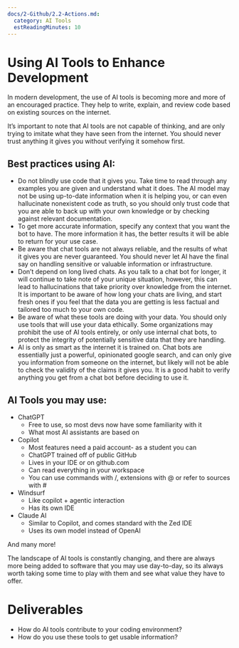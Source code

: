 ```yaml
---
docs/2-Github/2.2-Actions.md:
  category: AI Tools
  estReadingMinutes: 10
---
```

# Using AI Tools to Enhance Development

In modern development, the use of AI tools is becoming more and more of an encouraged practice.  They help to write, explain, and review code based on existing sources on the internet.

It’s important to note that AI tools are not capable of thinking, and are only trying to imitate what they have seen from the internet.  You should never trust anything it gives you without verifying it somehow first.

## Best practices using AI:

- Do not blindly use code that it gives you.  Take time to read through any examples you are given and understand what it does.  The AI model may not be using up-to-date information when it is helping you, or can even hallucinate nonexistent code as truth, so you should only trust code that you are able to back up with your own knowledge or by checking against relevant documentation.
- To get more accurate information, specify any context that you want the bot to have.  The more information it has, the better results it will be able to return for your use case.
- Be aware that chat tools are not always reliable, and the results of what it gives you are never guaranteed.  You should never let AI have the final say on handling sensitive or valuable information or infrastructure.
- Don’t depend on long lived chats.  As you talk to a chat bot for longer, it will continue to take note of your unique situation, however, this can lead to hallucinations that take priority over knowledge from the internet.  It is important to be aware of how long your chats are living, and start fresh ones if you feel that the data you are getting is less factual and tailored too much to your own code.
- Be aware of what these tools are doing with your data.  You should only use tools that will use your data ethically.  Some organizations may prohibit the use of AI tools entirely, or only use internal chat bots, to protect the integrity of potentially sensitive data that they are handling.
- AI is only as smart as the internet it is trained on.  Chat bots are essentially just a powerful, opinionated google search, and can only give you information from someone on the internet, but likely will not be able to check the validity of the claims it gives you.  It is a good habit to verify anything you get from a chat bot before deciding to use it.

## AI Tools you may use:

- ChatGPT
    - Free to use, so most devs now have some familiarity with it
    - What most AI assistants are based on
- Copilot
    - Most features need a paid account- as a student you can 
    - ChatGPT trained off of public GitHub
    - Lives in your IDE or on github.com
    - Can read everything in your workspace
    - You can use commands with /, extensions with @ or refer to sources with #
- Windsurf
    - Like copilot + agentic interaction
    - Has its own IDE
- Claude AI
    - Similar to Copilot, and comes standard with the Zed IDE
    - Uses its own model instead of OpenAI

And many more!

The landscape of AI tools is constantly changing, and there are always more being added to software that you may use day-to-day, so its always worth taking some time to play with them and see what value they have to offer.

# Deliverables

- How do AI tools contribute to your coding environment?
- How do you use these tools to get usable information?